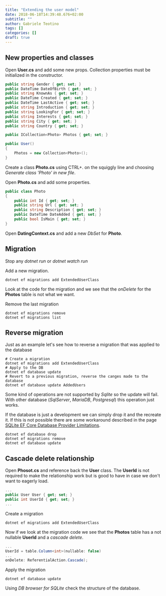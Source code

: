 ```yaml
---
title: "Extending the user model"
date: 2018-06-18T14:39:48.676+02:00
subtitle: ""
author: Gabriele Teotino
tags: []
categories: []
draft: true
---
```


## New properties and classes

Open **User.cs** and add some new props. Collection properties must be initialized in the constructor.

```cs
public string Gender { get; set; }
public DateTime DateOfBirth { get; set; }
public string KnownAs { get; set; }
public DateTime Created { get; set; }
public DateTime LastActive { get; set; }
public string Introduction { get; set; }
public string LookingFor { get; set; }
public string Interests { get; set; }
public string City { get; set; }
public string Country { get; set; }

public ICollection<Photo> Photos { get; set; }

public User()
{
    Photos = new Collection<Photo>();
}
```

Create a class **Photo.cs** using CTRL+. on the squiggly line and choosing *Generate class 'Photo' in new file*.

Open **Photo.cs** and add some properties.

```cs
public class Photo
{
    public int Id { get; set; }
    public string Url { get; set; }
    public string Description { get; set; }
    public DateTime DateAdded { get; set; }
    public bool IsMain { get; set; }
}
```

Open **DatingContext.cs** and add a new *DbSet* for **Photo**.

## Migration

Stop any *dotnet run* or *dotnet watch run*

Add a new migration.

```shell
dotnet ef migrations add ExtendedUserClass
```

Look at the code for the migration and we see that the *onDelete* for the **Photos** table is not what we want.

Remove the last migration

```shell
dotnet ef migrations remove
dotnet ef migrations list
```

## Reverse migration

Just as an example let's see how to reverse a migration that was applied to the database

```shell
# Create a migration
dotnet ef migrations add ExtendedUserClass
# Apply to the DB
dotnet ef database update
# Revert to a previous migration, reverse the canges made to the database
dotnet ef database update AddedUsers
```

Some kind of operations are not supported by *Sqlite* so the update will fail. With other database (*SqlServer*, *MariaDB*, *Postgresql*) this operation just works.

If the database is just a development we can simply drop it and the recreate it. If this is not possible there are some workaround described in the page [SQLite EF Core Database Provider Limitations](https://docs.microsoft.com/en-us/ef/core/providers/sqlite/limitations).

```shell
dotnet ef database drop
dotnet ef migrations remove
dotnet ef database update
```

## Cascade delete relationship

Open **Phosot.cs** and reference back the **User** class. The **UserId** is not required to make the relationship work but is good to have in case we don't want to eagerly load.

```cs
...
public User User { get; set; }
public int UserId { get; set; }
...
```

Create a migration

```shell
dotnet ef migrations add ExtendedUserClass
```

Now if we look at the migration code we see that the **Photos** table has a not nullable **UserId** and a *cascade delete*.

```cs
...
UserId = table.Column<int>(nullable: false)
...
onDelete: ReferentialAction.Cascade);
```

Apply the migration
```shell
dotnet ef database update
```

Using *DB browser for SQLite* check the structure of the database.
